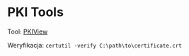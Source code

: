 # PKI Tools

Tool: [PKIView](https://techcommunity.microsoft.com/t5/core-infrastructure-and-security/quick-check-on-adcs-health-using-enterprise-pki-tool-pkiview/ba-p/1128638)

Weryfikacja: `certutil -verify C:\path\to\certificate.crt`
